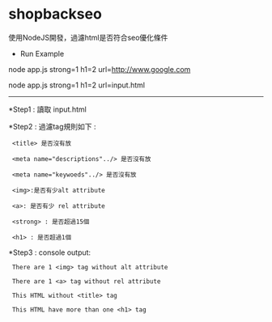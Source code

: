 # shopbackseo

使用NodeJS開發，過濾html是否符合seo優化條件

* Run Example

 node app.js strong=1 h1=2 url=http://www.google.com
 
 node app.js strong=1 h1=2 url=input.html

------------------------------------------------------------ 
*Step1 : 讀取 input.html 

*Step2 : 過濾tag規則如下 :

     <title> 是否沒有放 
	 
	 <meta name="descriptions"../> 是否沒有放
	 
	 <meta name="keywoeds"../> 是否沒有放
	 
     <img>:是否有少alt attribute
 
     <a>: 是否有少 rel attribute
 
     <strong> : 是否超過15個   
 
     <h1> : 是否超過1個        

 
*Step3 : console output:
  
     There are 1 <img> tag without alt attribute
   
     There are 1 <a> tag without rel attribute
   
     This HTML without <title> tag
   
     This HTML have more than one <h1> tag
